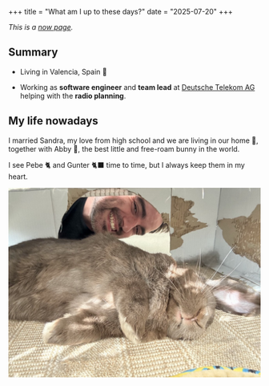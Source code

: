 +++
title = "What am I up to these days?"
date = "2025-07-20"
+++

*This is a [now page](https://nownownow.com/about).*

## Summary

 - Living in Valencia, Spain 🥘

 - Working as **software engineer** and **team lead** at [Deutsche Telekom AG](https://www.telekom.com/en) helping with the **radio planning**.
 
 ## My life nowadays

I married Sandra, my love from high school and we are living in our home 🏡, together 
with Abby 🐇, the best little and free-roam bunny in the world.

I see Pebe 🐈  and Gunter 🐈‍⬛ time to time, but I always keep them in my heart.

![Abby & me](abby-and-marcos.jpg)
